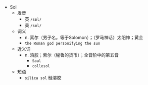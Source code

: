- Sol
  - 发音
    - 英 `/sɒl/`
    - 美 `/sol/`
  - 词义
    - n. 索尔（男子名，等于Solomon）；（罗马神话）太阳神；黄金
    - `the Roman god personifying the sun `
  - 近义词
    - n. 溶胶；索尔（秘鲁的货币）；全音阶中的第五音
      - `Saul`
      - `collosol`
  - 短语
    - `silica sol` 硅溶胶 
